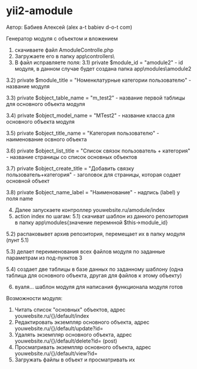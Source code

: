 # yii2-amodule
Автор: Бабиев Алексей (alex a-t babiev d-o-t com)

Генератор модуля с объектом и вложением

1) скачиваете файл AmoduleControlle.php
2) Загружаете его в папку app\controllers\
3) В файл исправляете поля:
3.1) private $module_id = "amodule2" - id модуля, в данном случае будет создана папка app\modules\amodule2

3.2) private $module_title = "Номенклатурные категории пользователю" - название модуля

3.3) private $object_table_name = "m_test2" - название первой таблицы для основного объекта модуля

3.4) private $object_model_name = "MTest2" - название класса для основного объекта модуля

3.5) private $object_title_name = "Категория пользователю" - наименование освного объекта

3.6) private $object_list_title = "Список связок пользователь + категория" - название страницы со список основных объектов

3.7) private $object_create_title = "Добавить связку пользователь+категория" - заголовок для страницы, которая содает основной объект

3.8) private $object_name_label = "Наименование" - надпись (label) у поля name

4) Далее запускаете контроллер youwebsite.ru/amodule/index
5) action index по шагам:
5.1) скачиват шаблон из данного репозитория в папку app\modules\{значение перемнной $this->module_id}

5.2) распаковывет архив репозитория, перемещает их в папку модуля (пунт 5.1)

5.3) делает переименования всех файлов модуля по заданные параметрам из под-пунктов 3

5.4) создает две таблицы в базе данных по заданному шаблону (одна таблица для основного объекта, другая для файлов к этому объекту)

6) вуаля... шаблон модуля для написания функционала модуля готов

Возможности модуля:
1) Читать список "основных" объектов, адрес youwebsite.ru/{}/default/index
2) Редактировать экземпляр основного объекта, адрес youwebsite.ru/{}/default/update?id=
3) Удалять экземпляр основного объекта, адрес youwebsite.ru/{}/default/delete?id= (post)
4) Просматривать экземпляр основного объекта, адрес youwebsite.ru/{}/default/view?id=
5) Загружать файлы в объект и просматривать их



